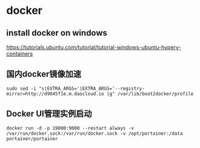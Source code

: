 # docker
## install docker on windows
https://tutorials.ubuntu.com/tutorial/tutorial-windows-ubuntu-hyperv-containers

## 国内docker镜像加速
`sudo sed -i "s|EXTRA_ARGS='|EXTRA_ARGS='--registry-mirror=http://d9045f1e.m.daocloud.io |g" /var/lib/boot2docker/profile`

## Docker UI管理实例启动
`docker run -d -p 19000:9000 --restart always -v /var/run/docker.sock:/var/run/docker.sock -v /opt/portainer:/data portainer/portainer`
